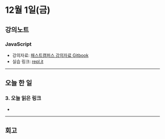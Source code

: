 # 12월 1일(금)

## 강의노트

### JavaScript

- 강의자료: [패스트캠퍼스 강의자료 Gitbook](https://javascript-fds.netlify.com/)
- 실습 링크: [repl.it](repl.it/languages/babel)

***

## 오늘 한 일


### 3. 오늘 읽은 링크
- []()

***

## 회고